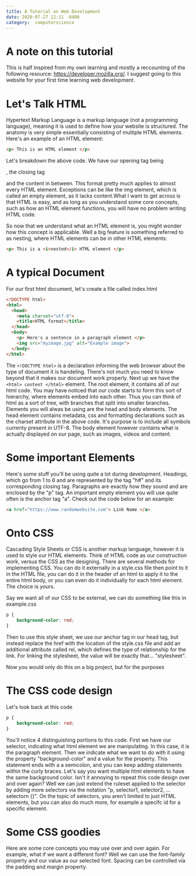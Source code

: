 ```yaml
--- 
title: A Tutorial on Web Development
date: 2020-07-27 12:11 -0400 
category:  computerscience 
---
```


# A note on this tutorial
This is half inspired from my own learning and mostly a reccounting of the following resource: https://developer.mozilla.org/. I suggest going to this website for your first time learning web development. 

# Let's Talk HTML
Hypertext Markup Language is a markup language (not a programming language), meaning it is used to define how your website is structured. The anatomy is very simple essentially consisting of multiple HTML elements. Here's an example of an HTML element:

```html
<p> This is an HTML element </p>
```

Let's breakdown the above code. We have our opening tag being <p>, the closing tag </p> and the content in between. This format pretty much applies to almost every HTML element. Exceptions can be like the img element, which is called an empty element, as it lacks content.What I want to get across is that HTML is easy, and as long as you understand some core concepts, such as how an HTML element functions, you will have no problem writing HTML code. 

So now that we understand what an HTML element is, you might wonder how this concept is applicable. Well a big feature is something referred to as nesting, where HTML elements can be in other HTML elements:

```html
<p> This is a <i>nested</i> HTML element </p>
```

# A typical Document
For our first html document, let's create a file called index.html 

```html
<!DOCTYPE html>
<html>
  <head> 
    <meta charset="utf-8">
    <title>HTML format</title>
  </head>
  <body>
    <p> Here's a sentence in a paragraph element </p>
    <img src="myimage.jpg" alt="Example image">
  </body>
</html>
```
The `<!DOCTYPE html>` is a declaration informing the web browser about the type of document it is handeling. There's not much you need to know beyond that it makes our document work properly. Next up we have the `<html> content </html>` element. The root element, it contains all of our html code. You may have noticed that our code starts to form this sort of hierarchy, where elements embed into each other. Thus you can think of html as a sort of tree, with branches that split into smaller branches. Elements you will alwas be using are the head and body elements. The head element contains metadata, css and formatting declarations such as the charset attribute in the above code. It's purpose is to include all symbols currenty present in UTF-8. The body element however contains what is actually displayed on our page, such as images, videos and content. 

# Some important Elements

Here's some stuff you'll be using quite a lot during development. Headings, which go from 1 to 6 and are represented by the tag "h#" and its corresponding closing tag. Paragraphs are exactly how they sound and are enclosed by the "p" tag. An important empty element you will use quite often is the anchor tag "a". Check out the code below for an example:

```html
<a href="https://www.randomwebsite.com"> Link Name </a>
```

# Onto CSS
Cascading Style Sheets or CSS is another markup language, however it is used to style our HTML elements. Think of HTML code as our construction work, versus the CSS as the designing. There are several methods for implementing CSS. You can do it externally in a style.css file then point to it in the HTML file, you can do it in the header of an html to apply it to the entire html body, or you can even do it individually for each html element. The choice is yours. 

Say we want all of our CSS to be external, we can do something like this in example.css

```css
p {
    background-color: red;
}
```

Then to use this style sheet, we use our anchor tag in our head  tag, but instead replace the href with the location of the style.css file and add an additional attribute called rel, which defines the type of relationship for the link. For linking the stylesheet, the value will be exactly that... "stylesheet". 

Now you would only do this on a big project, but for the purposes 

# The CSS code design

Let's look back at this code

```css
p {
    background-color: red;
}
```

You'll notice 4 distinguishing portions to this code. First we have our selector, indicating what html element we are manipulating. In this case, it is the paragraph element. Then we indicate what we want to do with it using the property "background-color" and a value for the property. This statement ends with a a semicolon, and you can keep adding statements within the curly braces. Let's say you want multiple html elements to have the same background color. Isn't it annoying to repeat this code design over and over again? Well we can just extend the ruleset applied to the selector by adding more selectors via the notation "p, selector1, selector2, ... selectorn {}". On the topic of selectors, you aren't limited to just HTML elements, but you can also do much more, for example a specifc id for a specific element. 

# Some CSS goodies
Here are some core concepts you may use over and over again. For example, what if we want a different font? Well we can use the font-family property and our value as our selected font. Spacing can be controlled via the padding and margin property.